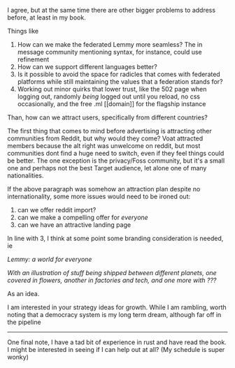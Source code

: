 I agree, but at the same time there are other bigger problems to address before, at least in my book.

Things like

1. How can we make the federated Lemmy more seamless? The in message community mentioning syntax, for instance, could use refinement
2. How can we support different languages better?
3. Is it possible to avoid the space for radicles that comes with federated platforms while still maintaining the values that a federation stands for?
4. Working out minor quirks that lower trust, like the 502 page when logging out, randomly *being* logged out until you reload, no css occasionally, and the free .ml [[domain]] for the flagship instance

Than, how can we attract users, specifically from different countries?

The first thing that comes to mind before advertising is attracting other communities from Reddit, but why would they come? Voat attracted members because the alt right was unwelcome on reddit, but most communities dont find a huge need to switch, even if they feel things could be better. The one exception is the privacy/Foss community, but it's a small one and perhaps not the best Target audience, let alone one of many nationalities.

If the above paragraph was somehow an attraction plan despite no internationality, some more issues would need to be ironed out:

1. can we offer reddit import?
2. can we make a compelling offer for *everyone*
3. can we have an attractive landing page

In line with 3, I think at some point some branding consideration is needed, ie

*Lemmy: a world for everyone*

*With an illustration of stuff being shipped between different planets, one covered in flowers, another in factories and tech, and one more with ???*

As an idea. 

I am interested in your strategy ideas for growth. While I am rambling, worth noting that a democracy system is my long term dream, although far off in the pipeline

---

One final note, I have a tad bit of experience in rust and have read the book. I might be interested in seeing if I can help out at all? (My schedule is super wonky)